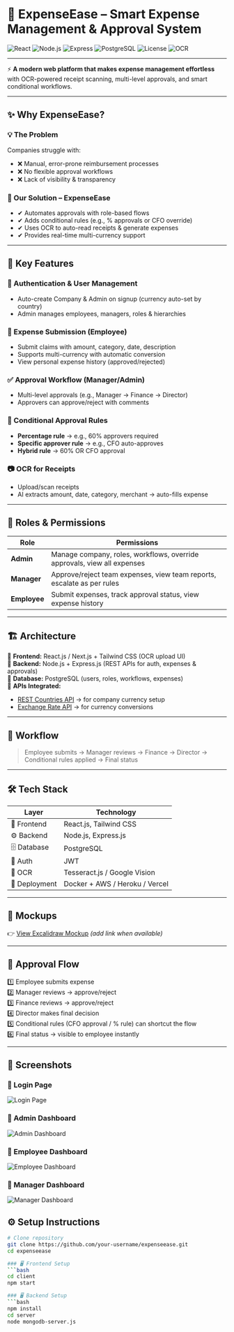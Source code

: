 # 💸 ExpenseEase – Smart Expense Management & Approval System

![React](https://img.shields.io/badge/Frontend-React.js-61DAFB?logo=react&logoColor=white)
![Node.js](https://img.shields.io/badge/Backend-Node.js-339933?logo=node.js&logoColor=white)
![Express](https://img.shields.io/badge/API-Express.js-000000?logo=express&logoColor=white)
![PostgreSQL](https://img.shields.io/badge/Database-PostgreSQL-336791?logo=postgresql&logoColor=white)
![License](https://img.shields.io/badge/License-MIT-green)
![OCR](https://img.shields.io/badge/OCR-Tesseract.js%20%2F%20Google%20Vision-blue)

---

⚡ **A modern web platform that makes expense management effortless** with OCR-powered receipt scanning, multi-level approvals, and smart conditional workflows.

---

## ✨ Why ExpenseEase?

### 💡 The Problem
Companies struggle with:
- ❌ Manual, error-prone reimbursement processes  
- ❌ No flexible approval workflows  
- ❌ Lack of visibility & transparency  

### 🚀 Our Solution – ExpenseEase
- ✔ Automates approvals with role-based flows  
- ✔ Adds conditional rules (e.g., % approvals or CFO override)  
- ✔ Uses OCR to auto-read receipts & generate expenses  
- ✔ Provides real-time multi-currency support  

---

## 🔑 Key Features

### 👤 Authentication & User Management
- Auto-create Company & Admin on signup (currency auto-set by country)  
- Admin manages employees, managers, roles & hierarchies  

### 🧾 Expense Submission (Employee)
- Submit claims with amount, category, date, description  
- Supports multi-currency with automatic conversion  
- View personal expense history (approved/rejected)  

### ✅ Approval Workflow (Manager/Admin)
- Multi-level approvals (e.g., Manager → Finance → Director)  
- Approvers can approve/reject with comments  

### 🎯 Conditional Approval Rules
- **Percentage rule** → e.g., 60% approvers required  
- **Specific approver rule** → e.g., CFO auto-approves  
- **Hybrid rule** → 60% OR CFO approval  

### 📷 OCR for Receipts
- Upload/scan receipts  
- AI extracts amount, date, category, merchant → auto-fills expense  

---

## 👥 Roles & Permissions

| Role | Permissions |
|------|--------------|
| **Admin** | Manage company, roles, workflows, override approvals, view all expenses |
| **Manager** | Approve/reject team expenses, view team reports, escalate as per rules |
| **Employee** | Submit expenses, track approval status, view expense history |

---

## 🏗 Architecture

🔹 **Frontend:** React.js / Next.js + Tailwind CSS (OCR upload UI)  
🔹 **Backend:** Node.js + Express.js (REST APIs for auth, expenses & approvals)  
🔹 **Database:** PostgreSQL (users, roles, workflows, expenses)  
🔹 **APIs Integrated:**
- [REST Countries API](https://restcountries.com/) → for company currency setup  
- [Exchange Rate API](https://api.exchangerate-api.com/) → for currency conversions  

---

## 📌 Workflow

> Employee submits → Manager reviews → Finance → Director → Conditional rules applied → Final status

---

## 🛠 Tech Stack

| Layer | Technology |
|-------|-------------|
| 🎨 Frontend | React.js, Tailwind CSS |
| ⚙ Backend | Node.js, Express.js |
| 🗄 Database | PostgreSQL |
| 🔐 Auth | JWT |
| 🧠 OCR | Tesseract.js / Google Vision |
| 🚀 Deployment | Docker + AWS / Heroku / Vercel |

---

## 🎨 Mockups
👉 [View Excalidraw Mockup](#) *(add link when available)*  

---

## 🔄 Approval Flow

1️⃣ Employee submits expense  
2️⃣ Manager reviews → approve/reject  
3️⃣ Finance reviews → approve/reject  
4️⃣ Director makes final decision  
5️⃣ Conditional rules (CFO approval / % rule) can shortcut the flow  
6️⃣ Final status → visible to employee instantly  

---


## 📸 Screenshots

### 🔑 Login Page
![Login Page](./src/screenshots/login.jpeg)

### 👤 Admin Dashboard
![Admin Dashboard](./src/screenshots/admin.jpeg)

### 👔 Employee Dashboard
![Employee Dashboard](./src/screenshots/employee.jpeg)

### 📂 Manager Dashboard
![Manager Dashboard](./src/screenshots/manager.jpeg)


## ⚙ Setup Instructions

```bash
# Clone repository
git clone https://github.com/your-username/expenseease.git
cd expenseease

### 🖥 Frontend Setup
```bash
cd client
npm start

### 🖥 Backend Setup
```bash
npm install
cd server 
node mongodb-server.js



